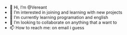 - 👋 Hi, I’m @Vereant
- 👀 I’m interested in joining and learning with new projects
- 🌱 I’m currently learning programation and english
- 💞️ I’m looking to collaborate on anything that a want to
- 📫 How to reach me: on email i guess

<!---
Vereant/Vereant is a ✨ special ✨ repository because its `README.md` (this file) appears on your GitHub profile.
You can click the Preview link to take a look at your changes.
--->
